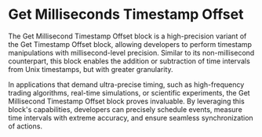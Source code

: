 # Get Milliseconds Timestamp Offset

The Get Millisecond Timestamp Offset block is a high-precision variant of the Get Timestamp Offset block, allowing developers to perform timestamp manipulations with millisecond-level precision. Similar to its non-millisecond counterpart, this block enables the addition or subtraction of time intervals from Unix timestamps, but with greater granularity.

In applications that demand ultra-precise timing, such as high-frequency trading algorithms, real-time simulations, or scientific experiments, the Get Millisecond Timestamp Offset block proves invaluable. By leveraging this block's capabilities, developers can precisely schedule events, measure time intervals with extreme accuracy, and ensure seamless synchronization of actions.
